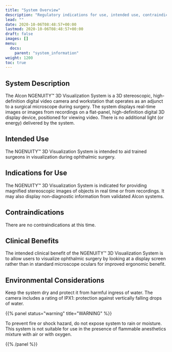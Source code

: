 ```yaml
---
title: "System Overview"
description: "Regulatory indications for use, intended use, contraindications, description, clinical benefits, and environmental considerations"
lead: ""
date: 2020-10-06T08:48:57+00:00
lastmod: 2020-10-06T08:48:57+00:00
draft: false
images: []
menu:
  docs:
    parent: "system_information"
weight: 1200
toc: true
---
```


## System Description

The Alcon NGENUITY&trade; 3D Visualization System is a 3D stereoscopic, high-definition digital video camera and workstation that operates as an adjunct to a surgical microscope during surgery. The system displays real-time images or images from recordings on a flat-panel, high-definition digital 3D display device, positioned for viewing video. There is no additional light (or energy) delivered by the system.

## Intended Use

The NGENUITY&trade; 3D Visualization System is intended to aid trained surgeons in visualization during ophthalmic surgery.

## Indications for Use

The NGENUITY&trade; 3D Visualization System is indicated for providing magnified stereoscopic images of objects in real time or from recordings. It may also display non-diagnostic information from validated Alcon systems.

## Contraindications

There are no contraindications at this time.

## Clinical Benefits

The intended clinical benefit of the NGENUITY&trade; 3D Visualization System is to allow users to visualize ophthalmic surgery by looking at a display screen rather than in standard microscope oculars for improved ergonomic benefit.

## Environmental Considerations

Keep the system dry and protect it from harmful ingress of water. The camera includes a rating of IPX1: protection against vertically falling drops of water.

{{% panel status="warning" title="WARNING" %}}

To prevent fire or shock hazard, do not expose system to rain or moisture.   This system is not suitable for use in the presence of flammable anesthetics mixture with air or with oxygen.

{{% /panel %}}
